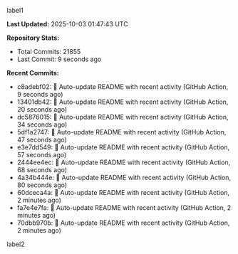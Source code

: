 
label1 
<!-- ACTIVITY_START -->
**Last Updated:** 2025-10-03 01:47:43 UTC

**Repository Stats:**
- Total Commits: 21855
- Last Commit: 9 seconds ago

**Recent Commits:**
- c8adebf02: 🤖 Auto-update README with recent activity (GitHub Action, 9 seconds ago)
- 13401db42: 🤖 Auto-update README with recent activity (GitHub Action, 20 seconds ago)
- dc5876015: 🤖 Auto-update README with recent activity (GitHub Action, 34 seconds ago)
- 5df1a2747: 🤖 Auto-update README with recent activity (GitHub Action, 47 seconds ago)
- e3e7dd549: 🤖 Auto-update README with recent activity (GitHub Action, 57 seconds ago)
- 2444ee4ec: 🤖 Auto-update README with recent activity (GitHub Action, 68 seconds ago)
- 4a34b444e: 🤖 Auto-update README with recent activity (GitHub Action, 80 seconds ago)
- 60dceca4a: 🤖 Auto-update README with recent activity (GitHub Action, 2 minutes ago)
- fa7e4e7fa: 🤖 Auto-update README with recent activity (GitHub Action, 2 minutes ago)
- 70dbb970b: 🤖 Auto-update README with recent activity (GitHub Action, 2 minutes ago)
<!-- ACTIVITY_END -->

label2
